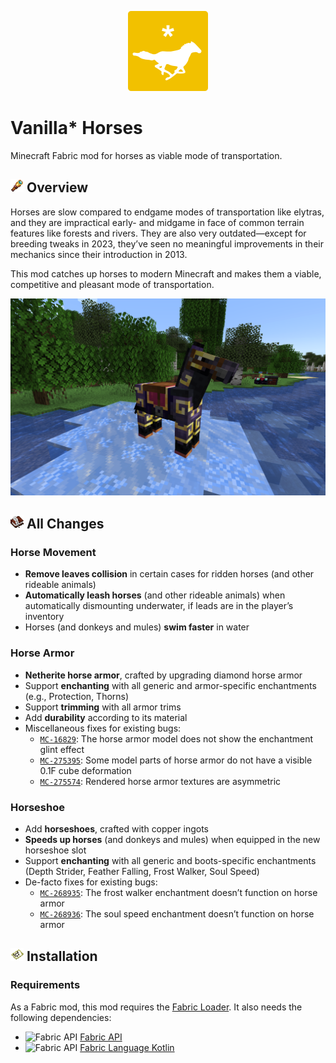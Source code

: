<!--suppress ALL -->

<p align="center">
  <img src="src/main/resources/vshorses-icon.png" width="128" alt="Vanilla Star Horses">
</p>

# Vanilla* Horses

Minecraft Fabric mod for horses as viable mode of transportation.

## <img src=".github/assets/spyglass.png" alt="Spyglass" style="height: 1em"> Overview

Horses are slow compared to endgame modes of transportation like elytras, and they are impractical
early- and midgame in face of common terrain features like forests and rivers. They are also very
outdated—except for breeding tweaks in 2023,
they’ve seen no meaningful improvements in their mechanics since their introduction in 2013.

This mod catches up horses to modern Minecraft and makes them a viable, competitive and pleasant
mode of transportation.

<p align="center">
  <img src=".github/assets/screenshot.png" width="600" alt="Black horse with gold-trimmed netherite armor and horseshoes standing on a frosted river">
</p>

## <img src=".github/assets/writable_book.png" alt="Book and Quill" style="height: 1em"> All Changes

### Horse Movement

- **Remove leaves collision** in certain cases for ridden horses (and other rideable animals)
- **Automatically leash horses** (and other rideable animals) when automatically dismounting underwater, if leads are in the
  player’s inventory
- Horses (and donkeys and mules) **swim faster** in water

### Horse Armor

- **Netherite horse armor**, crafted by upgrading diamond horse armor
- Support **enchanting** with all generic and armor-specific enchantments (e.g., Protection, Thorns)
- Support **trimming** with all armor trims
- Add **durability** according to its material
- Miscellaneous fixes for existing bugs:
  - [`MC-16829`](https://bugs.mojang.com/browse/MC-16829): The horse armor model does not show the
    enchantment glint effect
  - [`MC-275395`](https://bugs.mojang.com/browse/MC-275395): Some model parts of horse armor do not
    have a visible 0.1F cube deformation
  - [`MC-275574`](https://bugs.mojang.com/browse/MC-275574): Rendered horse armor textures are
    asymmetric

### Horseshoe

- Add **horseshoes**, crafted with copper ingots
- **Speeds up horses** (and donkeys and mules) when equipped in the new horseshoe slot
- Support **enchanting** with all generic and boots-specific enchantments (Depth Strider, Feather
  Falling, Frost Walker, Soul Speed)
- De-facto fixes for existing bugs:
  - [`MC-268935`](https://bugs.mojang.com/browse/MC-268935): The frost walker enchantment doesn’t
    function on horse armor
  - [`MC-268936`](https://bugs.mojang.com/browse/MC-268936): The soul speed enchantment doesn’t
    function on horse armor

## <img src=".github/assets/filled_map.png" alt="Filled Map" style="height: 1em"> Installation

### Requirements

As a Fabric mod, this mod requires the [Fabric Loader](https://fabricmc.net/). It also needs the
following dependencies:

<ul>
  <li>
    <img src="https://cdn.modrinth.com/data/P7dR8mSH/icon.png" alt="Fabric API" style="height: 1em"> <a href="https://modrinth.com/mod/fabric-api">Fabric API</a>
  </li>
  <li>
    <img src="https://cdn.modrinth.com/data/Ha28R6CL/icon.png" alt="Fabric API" style="height: 1em"> <a href="https://modrinth.com/mod/fabric-language-kotlin">Fabric Language Kotlin</a>
  </li>
</ul>
